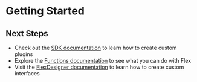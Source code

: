 # Getting Started


## Next Steps

- Check out the [SDK documentation](sdk/index.html) to learn how to create custom plugins
- Explore the [Functions documentation](functions/index.html) to see what you can do with Flex
- Visit the [FlexDesigner documentation](flexdesigner/index.html) to learn how to create custom interfaces
